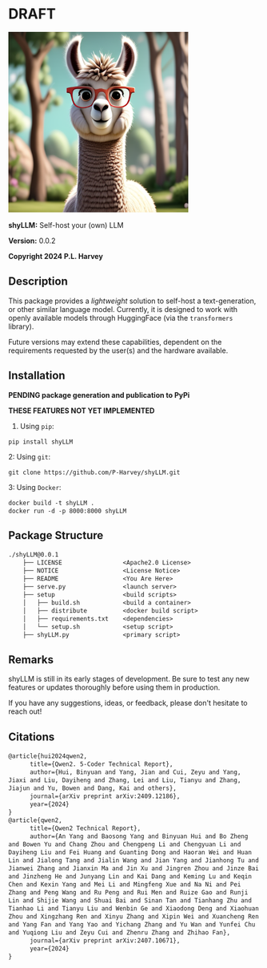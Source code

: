 # DRAFT

<img src="https://github.com/P-Harvey/shyLLM/blob/main/shyLLaMa.png" alt="A shy Llama, image created using Apple Intelligence Playgorund" width="360px" height="360px"> 


**shyLLM:** Self-host your (own) LLM

**Version:** 0.0.2

**Copyright 2024 P.L. Harvey**

## Description

This package provides a *lightweight* solution to self-host
a text-generation, or other similar language model.
Currently, it is designed to work with openly available
models through HuggingFace (via the ```transformers``` library).

Future versions may extend these capabilities, dependent on the
requirements requested by the user(s) and the hardware available.

## Installation

**PENDING package generation and publication to PyPi**

**THESE FEATURES NOT YET IMPLEMENTED**

1. Using ```pip```:

```{bash}
pip install shyLLM
```

2: Using ```git```:

```{bash}
git clone https://github.com/P-Harvey/shyLLM.git
```

3: Using ```Docker```:

```{bash}
docker build -t shyLLM .
docker run -d -p 8000:8000 shyLLM
```

## Package Structure

```{bash}
./shyLLM@0.0.1
    ├── LICENSE                 <Apache2.0 License>
    ├── NOTICE                  <License Notice>
    ├── README                  <You Are Here>
    ├── serve.py                <launch server>
    ├── setup                   <build scripts>
    │   ├── build.sh            <build a container>
    │   ├── distribute          <docker build script>
    │   ├── requirements.txt    <dependencies>
    │   └── setup.sh            <setup script>
    ├── shyLLM.py               <primary script>
```

## Remarks

shyLLM is still in its early stages of development. Be sure to
test any new features or updates thoroughly before using them
in production.

If you have any suggestions, ideas, or feedback, please don't
hesitate to reach out!

## Citations

```{LaTeX}
@article{hui2024qwen2,
      title={Qwen2. 5-Coder Technical Report},
      author={Hui, Binyuan and Yang, Jian and Cui, Zeyu and Yang, Jiaxi and Liu, Dayiheng and Zhang, Lei and Liu, Tianyu and Zhang, Jiajun and Yu, Bowen and Dang, Kai and others},
      journal={arXiv preprint arXiv:2409.12186},
      year={2024}
}
@article{qwen2,
      title={Qwen2 Technical Report}, 
      author={An Yang and Baosong Yang and Binyuan Hui and Bo Zheng and Bowen Yu and Chang Zhou and Chengpeng Li and Chengyuan Li and Dayiheng Liu and Fei Huang and Guanting Dong and Haoran Wei and Huan Lin and Jialong Tang and Jialin Wang and Jian Yang and Jianhong Tu and Jianwei Zhang and Jianxin Ma and Jin Xu and Jingren Zhou and Jinze Bai and Jinzheng He and Junyang Lin and Kai Dang and Keming Lu and Keqin Chen and Kexin Yang and Mei Li and Mingfeng Xue and Na Ni and Pei Zhang and Peng Wang and Ru Peng and Rui Men and Ruize Gao and Runji Lin and Shijie Wang and Shuai Bai and Sinan Tan and Tianhang Zhu and Tianhao Li and Tianyu Liu and Wenbin Ge and Xiaodong Deng and Xiaohuan Zhou and Xingzhang Ren and Xinyu Zhang and Xipin Wei and Xuancheng Ren and Yang Fan and Yang Yao and Yichang Zhang and Yu Wan and Yunfei Chu and Yuqiong Liu and Zeyu Cui and Zhenru Zhang and Zhihao Fan},
      journal={arXiv preprint arXiv:2407.10671},
      year={2024}
}
```
